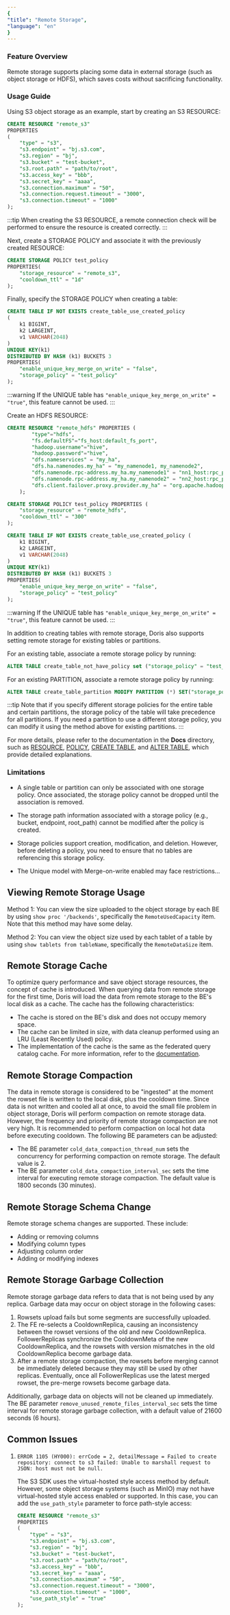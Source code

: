 ```yaml
---
{
"title": "Remote Storage",
"language": "en"
}
---
```


<!-- 
Licensed to the Apache Software Foundation (ASF) under one
or more contributor license agreements.  See the NOTICE file
distributed with this work for additional information
regarding copyright ownership.  The ASF licenses this file
to you under the Apache License, Version 2.0 (the
"License"); you may not use this file except in compliance
with the License.  You may obtain a copy of the License at

  http://www.apache.org/licenses/LICENSE-2.0

Unless required by applicable law or agreed to in writing,
software distributed under the License is distributed on an
"AS IS" BASIS, WITHOUT WARRANTIES OR CONDITIONS OF ANY
KIND, either express or implied.  See the License for the
specific language governing permissions and limitations
under the License.
-->

### Feature Overview

Remote storage supports placing some data in external storage (such as object storage or HDFS), which saves costs without sacrificing functionality.

### Usage Guide

Using S3 object storage as an example, start by creating an S3 RESOURCE:

```sql
CREATE RESOURCE "remote_s3"
PROPERTIES
(
    "type" = "s3",
    "s3.endpoint" = "bj.s3.com",
    "s3.region" = "bj",
    "s3.bucket" = "test-bucket",
    "s3.root.path" = "path/to/root",
    "s3.access_key" = "bbb",
    "s3.secret_key" = "aaaa",
    "s3.connection.maximum" = "50",
    "s3.connection.request.timeout" = "3000",
    "s3.connection.timeout" = "1000"
);
```

:::tip
When creating the S3 RESOURCE, a remote connection check will be performed to ensure the resource is created correctly.
:::

Next, create a STORAGE POLICY and associate it with the previously created RESOURCE:

```sql
CREATE STORAGE POLICY test_policy
PROPERTIES(
    "storage_resource" = "remote_s3",
    "cooldown_ttl" = "1d"
);
```

Finally, specify the STORAGE POLICY when creating a table:

```sql
CREATE TABLE IF NOT EXISTS create_table_use_created_policy 
(
    k1 BIGINT,
    k2 LARGEINT,
    v1 VARCHAR(2048)
)
UNIQUE KEY(k1)
DISTRIBUTED BY HASH (k1) BUCKETS 3
PROPERTIES(
    "enable_unique_key_merge_on_write" = "false",
    "storage_policy" = "test_policy"
);
```

:::warning
If the UNIQUE table has `"enable_unique_key_merge_on_write" = "true"`, this feature cannot be used.
:::

Create an HDFS RESOURCE:

```sql
CREATE RESOURCE "remote_hdfs" PROPERTIES (
        "type"="hdfs",
        "fs.defaultFS"="fs_host:default_fs_port",
        "hadoop.username"="hive",
        "hadoop.password"="hive",
        "dfs.nameservices" = "my_ha",
        "dfs.ha.namenodes.my_ha" = "my_namenode1, my_namenode2",
        "dfs.namenode.rpc-address.my_ha.my_namenode1" = "nn1_host:rpc_port",
        "dfs.namenode.rpc-address.my_ha.my_namenode2" = "nn2_host:rpc_port",
        "dfs.client.failover.proxy.provider.my_ha" = "org.apache.hadoop.hdfs.server.namenode.ha.ConfiguredFailoverProxyProvider"
    );

CREATE STORAGE POLICY test_policy PROPERTIES (
    "storage_resource" = "remote_hdfs",
    "cooldown_ttl" = "300"
);

CREATE TABLE IF NOT EXISTS create_table_use_created_policy (
    k1 BIGINT,
    k2 LARGEINT,
    v1 VARCHAR(2048)
)
UNIQUE KEY(k1)
DISTRIBUTED BY HASH (k1) BUCKETS 3
PROPERTIES(
    "enable_unique_key_merge_on_write" = "false",
    "storage_policy" = "test_policy"
);
```

:::warning
If the UNIQUE table has `"enable_unique_key_merge_on_write" = "true"`, this feature cannot be used.
:::

In addition to creating tables with remote storage, Doris also supports setting remote storage for existing tables or partitions.

For an existing table, associate a remote storage policy by running:

```sql
ALTER TABLE create_table_not_have_policy set ("storage_policy" = "test_policy");
```

For an existing PARTITION, associate a remote storage policy by running:

```sql
ALTER TABLE create_table_partition MODIFY PARTITION (*) SET("storage_policy"="test_policy");
```

:::tip
Note that if you specify different storage policies for the entire table and certain partitions, the storage policy of the table will take precedence for all partitions. If you need a partition to use a different storage policy, you can modify it using the method above for existing partitions.
:::

For more details, please refer to the documentation in the **Docs** directory, such as [RESOURCE](../../sql-manual/sql-statements/Data-Definition-Statements/Create/CREATE-RESOURCE), [POLICY](../../sql-manual/sql-statements/Data-Definition-Statements/Create/CREATE-POLICY), [CREATE TABLE](../../sql-manual/sql-statements/Data-Definition-Statements/Create/CREATE-TABLE), and [ALTER TABLE](../../sql-manual/sql-statements/Data-Definition-Statements/Alter/ALTER-TABLE-COLUMN), which provide detailed explanations.

### Limitations

- A single table or partition can only be associated with one storage policy. Once associated, the storage policy cannot be dropped until the association is removed.

- The storage path information associated with a storage policy (e.g., bucket, endpoint, root_path) cannot be modified after the policy is created.

- Storage policies support creation, modification, and deletion. However, before deleting a policy, you need to ensure that no tables are referencing this storage policy.

- The Unique model with Merge-on-write enabled may face restrictions... 

## Viewing Remote Storage Usage

Method 1: You can view the size uploaded to the object storage by each BE by using `show proc '/backends'`, specifically the `RemoteUsedCapacity` item. Note that this method may have some delay.

Method 2: You can view the object size used by each tablet of a table by using `show tablets from tableName`, specifically the `RemoteDataSize` item.

## Remote Storage Cache

To optimize query performance and save object storage resources, the concept of cache is introduced. When querying data from remote storage for the first time, Doris will load the data from remote storage to the BE's local disk as a cache. The cache has the following characteristics:

- The cache is stored on the BE's disk and does not occupy memory space.
- The cache can be limited in size, with data cleanup performed using an LRU (Least Recently Used) policy.
- The implementation of the cache is the same as the federated query catalog cache. For more information, refer to the [documentation](../../lakehouse/filecache).

## Remote Storage Compaction

The data in remote storage is considered to be "ingested" at the moment the rowset file is written to the local disk, plus the cooldown time. Since data is not written and cooled all at once, to avoid the small file problem in object storage, Doris will perform compaction on remote storage data. However, the frequency and priority of remote storage compaction are not very high. It is recommended to perform compaction on local hot data before executing cooldown. The following BE parameters can be adjusted:

- The BE parameter `cold_data_compaction_thread_num` sets the concurrency for performing compaction on remote storage. The default value is 2.
- The BE parameter `cold_data_compaction_interval_sec` sets the time interval for executing remote storage compaction. The default value is 1800 seconds (30 minutes).

## Remote Storage Schema Change

Remote storage schema changes are supported. These include:

- Adding or removing columns
- Modifying column types
- Adjusting column order
- Adding or modifying indexes

## Remote Storage Garbage Collection

Remote storage garbage data refers to data that is not being used by any replica. Garbage data may occur on object storage in the following cases:

1. Rowsets upload fails but some segments are successfully uploaded.
2. The FE re-selects a CooldownReplica, causing an inconsistency between the rowset versions of the old and new CooldownReplica. FollowerReplicas synchronize the CooldownMeta of the new CooldownReplica, and the rowsets with version mismatches in the old CooldownReplica become garbage data.
3. After a remote storage compaction, the rowsets before merging cannot be immediately deleted because they may still be used by other replicas. Eventually, once all FollowerReplicas use the latest merged rowset, the pre-merge rowsets become garbage data.

Additionally, garbage data on objects will not be cleaned up immediately. The BE parameter `remove_unused_remote_files_interval_sec` sets the time interval for remote storage garbage collection, with a default value of 21600 seconds (6 hours).

## Common Issues

1. `ERROR 1105 (HY000): errCode = 2, detailMessage = Failed to create repository: connect to s3 failed: Unable to marshall request to JSON: host must not be null.`

   The S3 SDK uses the virtual-hosted style access method by default. However, some object storage systems (such as MinIO) may not have virtual-hosted style access enabled or supported. In this case, you can add the `use_path_style` parameter to force path-style access:

   ```sql
   CREATE RESOURCE "remote_s3"
   PROPERTIES
   (
       "type" = "s3",
       "s3.endpoint" = "bj.s3.com",
       "s3.region" = "bj",
       "s3.bucket" = "test-bucket",
       "s3.root.path" = "path/to/root",
       "s3.access_key" = "bbb",
       "s3.secret_key" = "aaaa",
       "s3.connection.maximum" = "50",
       "s3.connection.request.timeout" = "3000",
       "s3.connection.timeout" = "1000",
       "use_path_style" = "true"
   );
   ```